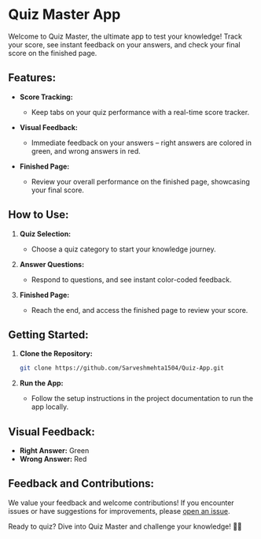 # Quiz Master App

Welcome to Quiz Master, the ultimate app to test your knowledge! Track your score, see instant feedback on your answers, and check your final score on the finished page.

## Features:

- **Score Tracking:**
  - Keep tabs on your quiz performance with a real-time score tracker.

- **Visual Feedback:**
  - Immediate feedback on your answers – right answers are colored in green, and wrong answers in red.

- **Finished Page:**
  - Review your overall performance on the finished page, showcasing your final score.

## How to Use:

1. **Quiz Selection:**
   - Choose a quiz category to start your knowledge journey.

2. **Answer Questions:**
   - Respond to questions, and see instant color-coded feedback.

3. **Finished Page:**
   - Reach the end, and access the finished page to review your score.

## Getting Started:

1. **Clone the Repository:**
   ```bash
   git clone https://github.com/Sarveshmehta1504/Quiz-App.git
   ```

2. **Run the App:**
   - Follow the setup instructions in the project documentation to run the app locally.

## Visual Feedback:

- **Right Answer:** Green
- **Wrong Answer:** Red

## Feedback and Contributions:

We value your feedback and welcome contributions! If you encounter issues or have suggestions for improvements, please [open an issue](https://github.com/Sarveshmehta1504/Quiz-App/issues).


Ready to quiz? Dive into Quiz Master and challenge your knowledge! 🧠🌟
